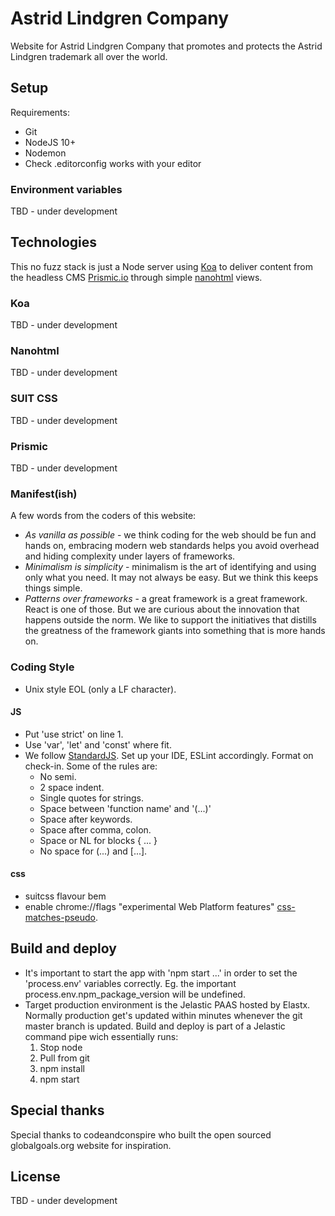 # Astrid Lindgren Company

Website for Astrid Lindgren Company that promotes and protects the Astrid Lindgren trademark all over the world.

## Setup

Requirements:

- Git
- NodeJS 10+
- Nodemon
- Check .editorconfig works with your editor

### Environment variables

TBD - under development

## Technologies

This no fuzz stack is just a Node server using [Koa](http://koajs.com/) to deliver content from the headless CMS [Prismic.io](https://prismic.io/) through simple [nanohtml](https://github.com/choojs/nanohtml) views.

### Koa

TBD - under development

### Nanohtml

TBD - under development

### SUIT CSS

TBD - under development

### Prismic

TBD - under development

### Manifest(ish)

A few words from the coders of this website:

- *As vanilla as possible* - we think coding for the web should be fun and hands on, embracing modern web standards helps you avoid overhead and hiding complexity under layers of frameworks.
- *Minimalism is simplicity* - minimalism is the art of identifying and using only what you need. It may not always be easy. But we think this keeps things simple.
- *Patterns over frameworks* - a great framework is a great framework. React is one of those. But we are curious about the innovation that happens outside the norm. We like to support the initiatives that distills the greatness of the framework giants into something that is more hands on.

### Coding Style

- Unix style EOL (only a LF character).

#### JS

- Put 'use strict' on line 1.
- Use 'var', 'let' and 'const' where fit.
- We follow [StandardJS](https://standardjs.com/). Set up your IDE, ESLint accordingly.
  Format on check-in. Some of the rules are:
  - No semi.
  - 2 space indent.
  - Single quotes for strings.
  - Space between 'function name' and '(...)'
  - Space after keywords.
  - Space after comma, colon.
  - Space or NL for blocks { ... }
  - No space for (...) and [...].

#### css

- suitcss flavour bem
- enable chrome://flags "experimental Web Platform features" [css-matches-pseudo](https://caniuse.com/#feat=css-matches-pseudo).

## Build and deploy

- It's important to start the app with 'npm start ...' in order to set the 'process.env' variables correctly. Eg. the important process.env.npm_package_version will be undefined.
- Target production environment is the Jelastic PAAS hosted by Elastx. Normally production get's updated within minutes whenever the git master branch is updated. Build and deploy is part of a Jelastic command pipe wich essentially runs:
  1. Stop node
  2. Pull from git
  3. npm install
  4. npm start

## Special thanks

Special thanks to codeandconspire who built the open sourced globalgoals.org website for inspiration.

## License

TBD - under development
